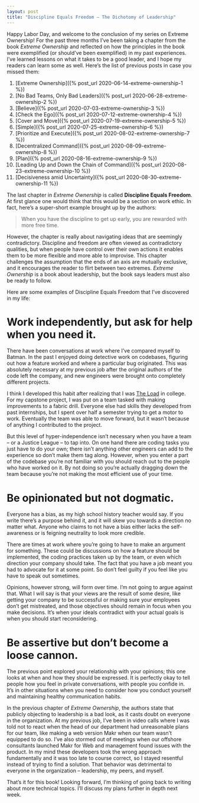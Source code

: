 ```yaml
---
layout: post
title: "Discipline Equals Freedom – The Dichotomy of Leadership"
---
```


Happy Labor Day, and welcome to the conclusion of my series on Extreme Ownership! For the past three months I’ve been taking a chapter from the book _Extreme Ownership_ and reflected on how the principles in the book were exemplified (or should’ve been exemplified) in my past experiences. I’ve learned lessons on what it takes to be a good leader, and I hope my readers can learn some as well. Here’s the list of previous posts in case you missed them:

1. [Extreme Ownership]({% post_url 2020-06-14-extreme-ownership-1 %})
2. [No Bad Teams, Only Bad Leaders]({% post_url 2020-06-28-extreme-ownership-2 %})
3. [Believe]({% post_url 2020-07-03-extreme-ownership-3 %})
4. [Check the Ego]({% post_url 2020-07-12-extreme-ownership-4 %})
5. [Cover and Move]({% post_url 2020-07-19-extreme-ownership-5 %})
6. [Simple]({% post_url 2020-07-25-extreme-ownership-6 %})
7. [Prioritize and Execute]({% post_url 2020-08-02-extreme-ownership-7 %})
8. [Decentralized Command]({% post_url 2020-08-09-extreme-ownership-8 %})
9. [Plan]({% post_url 2020-08-16-extreme-ownership-9 %})
10. [Leading Up and Down the Chain of Command]({% post_url 2020-08-23-extreme-ownership-10 %})
11. [Decisiveness amid Uncertainty]({% post_url 2020-08-30-extreme-ownership-11 %})


The last chapter in _Extreme Ownership_ is called **Discipline Equals Freedom**. At first glance one would think that this would be a section on work ethic. In fact, here’s a super-short example brought up by the authors:
> When you have the discipline to get up early, you are rewarded with more free time.

However, the chapter is really about navigating ideas that are seemingly contradictory. Discipline and freedom are often viewed as contradictory qualities, but when people have control over their own actions it enables them to be more flexible and more able to improvise. This chapter challenges the assumption that the ends of an axis are mutually exclusive, and it encourages the reader to flirt between two extremes. _Extreme Ownership_ is a book about leadership, but the book says leaders must also be ready to follow.

Here are some examples of Discipline Equals Freedom that I’ve discovered in my life:

# Work independently, but ask for help when you need it.

There have been conversations at work where I’ve compared myself to Batman. In the past I enjoyed doing detective work on codebases, figuring out how a feature worked and where a particular bug originated. This was absolutely necessary at my previous job after the original authors of the code left the company, and new engineers were brought onto completely different projects.

I think I developed this habit after realizing that I was [The Load](https://tvtropes.org/pmwiki/pmwiki.php/Main/TheLoad) in college. For my capstone project, I was put on a team tasked with making improvements to a fabric drill. Everyone else had skills they developed from past internships, but I spent over half a semester trying to get a motor to work. Eventually the team was able to move forward, but it wasn’t because of anything I contributed to the project.

But this level of hyper-independence isn’t necessary when you have a team – or a Justice League – to tap into. On one hand there are coding tasks you just have to do your own; there isn’t anything other engineers can add to the experience so don’t make them tag along. However, when you enter a part of the codebase you’re not familiar with you should reach out to the people who have worked on it. By not doing so you’re actually dragging down the team because you’re not making the most efficient use of your time.

# Be opinionated but not dogmatic.

Everyone has a bias, as my high school history teacher would say. If you write there’s a purpose behind it, and it will skew you towards a direction no matter what. Anyone who claims to not have a bias either lacks the self-awareness or is feigning neutrality to look more credible.

There are times at work where you’re going to have to make an argument for something. These could be discussions on how a feature should be implemented, the coding practices taken up by the team, or even which direction your company should take. The fact that you have a job meant you had to advocate for it at some point. So don’t feel guilty if you feel like you have to speak out sometimes.

Opinions, however strong, will form over time. I’m not going to argue against that. What I will say is that your views are the result of some desire, like getting your company to be successful or making sure your employees don’t get mistreated, and those objectives should remain in focus when you make decisions. It’s when your ideals contradict with your actual goals is when you should start reconsidering.

# Be assertive but don’t become a loose cannon.

The previous point explored your relationship with your opinions; this one looks at when and how they should be expressed. It is perfectly okay to tell people how you feel in private conversations, with people you confide in. It’s in other situations when you need to consider how you conduct yourself and maintaining healthy communication habits.

In the previous chapter of _Extreme Ownership_, the authors state that publicly objecting to leadership is a bad look, as it casts doubt on everyone in the organization. At my previous job, I’ve been in video calls where I was told not to react when the head of our department had unreasonable plans for our team, like making a web version Makr when our team wasn’t equipped to do so. I’ve also stormed out of meetings when our offshore consultants launched Makr for Web and management found issues with the product. In my mind these developers took the wrong approach fundamentally and it was too late to course correct, so I stayed resentful instead of trying to find a solution. That behavior was detrimental to everyone in the organization – leadership, my peers, and myself.

That’s it for this book! Looking forward, I’m thinking of going back to writing about more technical topics. I’ll discuss my plans further in depth next week.
